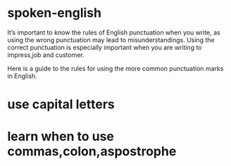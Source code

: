 # spoken-english
It’s important to know the rules of English punctuation when you write, as using the wrong punctuation may lead to misunderstandings. Using the correct punctuation is especially important when you are writing to impress,job and customer.

Here is a guide to the rules for using the more common punctuation marks in English.
# use capital letters
# learn when to use commas,colon,aspostrophe
